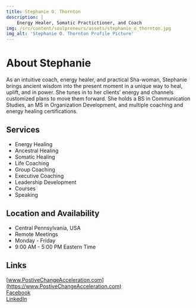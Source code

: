 ```yaml
---
title: Stephanie O. Thornton
description: |
    Energy Healer, Somatic Practictioner, and Coach
img: /src/content/soulpreneurs/assets/stephanie_o_thornton.jpg
img_alt: 'Stephanie O. Thornton Profile Picture'
---
```


# About Stephanie
As an intuitive coach, energy healer, and practical Sha-woman, Stephanie brings ancient wisdom into the present moment in a unique way to heal, uplift, and in power.  She tunes in to her clients’ energy and channels customized plans to move them forward. She holds a BS in Communication Studies, an MS in Organization Development, and multiple coaching and energy healing certifications.

## Services
* Energy Healing
* Ancestral Healing 
* Somatic Healing
* Life Coaching
* Group Coaching
* Executive Coaching
* Leadership Development
* Courses
* Speaking

## Location and Availability
* Central Pennsylvania, USA
* Remote Meetings
* Monday - Friday
* 9:00 AM - 5:00 PM Eastern Time

## Links
[www.PostiveChangeAcceleration.com](https://www.PostiveChangeAcceleration.com)  
[Facebook](https://www.facebook.com/stephanie.oconnell1010)  
[LinkedIn](https://www.linkedin.com/in/stephanieoconnell/)  
